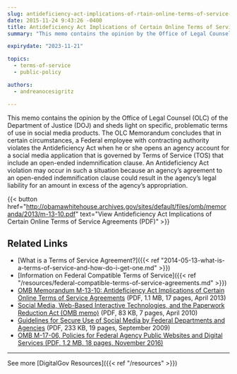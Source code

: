 ```yaml
---
slug: antideficiency-act-implications-of-rtain-online-terms-of-service-agreements
date: 2015-11-24 9:43:26 -0400
title: Antideficiency Act Implications of Certain Online Terms of Service Agreements
summary: "This memo contains the opinion by the Office of Legal Counsel (OLC) of the Department of Justice (DOJ) and sheds light on specific, problematic terms of use in social media products."

expirydate: "2023-11-21"

topics:
  - terms-of-service
  - public-policy

authors:
  - andreanocesigritz

---
```


This memo contains the opinion by the Office of Legal Counsel (OLC) of the Department of Justice (DOJ) and sheds light on specific, problematic terms of use in social media products. The OLC Memorandum concludes that in certain circumstances, a Federal employee with contracting authority violates the Antideficiency Act when he or she opens an agency account for a social media application that is governed by Terms of Service (TOS) that include an open-ended indemnification clause. An Antideficiency Act violation may occur in such a situation because an agency&#8217;s agreement to an open-ended indemnification clause could result in the agency&#8217;s legal liability for an amount in excess of the agency&#8217;s appropriation.

{{< button href="http://obamawhitehouse.archives.gov/sites/default/files/omb/memoranda/2013/m-13-10.pdf" text="View Antideficiency Act Implications of Certain Online Terms of Service Agreements (PDF)" >}}

## Related Links

- [What is a Terms of Service Agreement?]({{< ref "2014-05-13-what-is-a-terms-of-service-and-how-do-i-get-one.md" >}})
- [Information on Federal Compatible Terms of Service]({{< ref "/resources/federal-compatible-terms-of-service-agreements.md" >}})
- [OMB Memorandum M-13-10: Antideficiency Act Implications of Certain Online Terms of Service Agreements](https://obamawhitehouse.archives.gov/sites/default/files/omb/memoranda/2013/m-13-10.pdf) (PDF, 1.1 MB, 17 pages, April 2013)
- [Social Media, Web-Based Interactive Technologies, and the Paperwork Reduction Act (OMB memo)](https://obamawhitehouse.archives.gov/sites/default/files/omb/assets/inforeg/SocialMediaGuidance_04072010.pdf) (PDF, 83 KB, 7 pages, April 2010)
- [Guidelines for Secure Use of Social Media by Federal Departments and Agencies](https://cio.gov/wp-content/uploads/downloads/2012/09/Guidelines_for_Secure_Use_Social_Media_v01-0.pdf) (PDF, 233 KB, 19 pages, September 2009)
- [OMB M-17-06, Policies for Federal Agency Public Websites and Digital Services (PDF, 1.2 MB, 18 pages, November 2016)](https://www.whitehouse.gov/wp-content/uploads/legacy_drupal_files/omb/memoranda/2017/m-17-06.pdf)

---

See more [DigitalGov Resources]({{< ref "/resources" >}})
